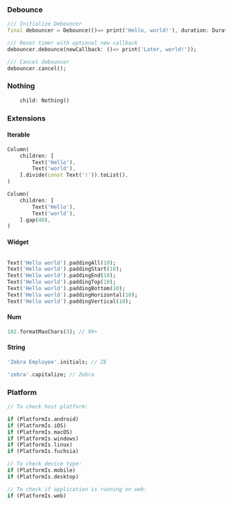### Debounce

```dart
/// Initialize Debouncer
final debouncer = Debounce(()=> print('Hello, world!'), duration: Duration(seconds: 1));

/// Reset timer with optional new callback
debouncer.debounce(newCallback: ()=> print('Later, world!'));

/// Cancel debouncer
debouncer.cancel();

```

### Nothing

```dart
    child: Nothing()
```

### Extensions

#### Iterable<Widget>

```dart
Column(
    children: [
        Text('Hello'),
        Text('world'),
    ].divide(const Text('!')).toList(),
)

Column(
    children: [
        Text('Hello'),
        Text('world'),
    ].gap(40),
)
```

#### Widget

```dart

Text('Hello world').paddingAll(10);
Text('Hello world').paddingStart(10);
Text('Hello world').paddingEnd(10);
Text('Hello world').paddingTop(10);
Text('Hello world').paddingBottom(10);
Text('Hello world').paddingHorizontal(10);
Text('Hello world').paddingVertical(10);
```

#### Num

```dart
102.formatMaxChars(3); // 99+
```

#### String

```dart
'Zebra Employee'.initials; // ZE

'zebra'.capitalize; // Zebra
```

### Platform

```dart
// To check host platform:

if (PlatformIs.android)
if (PlatformIs.iOS)
if (PlatformIs.macOS)
if (PlatformIs.windows)
if (PlatformIs.linux)
if (PlatformIs.fuchsia)

// To check device type:
if (PlatformIs.mobile)
if (PlatformIs.desktop)

// To check if application is running on web:
if (PlatformIs.web)

```

